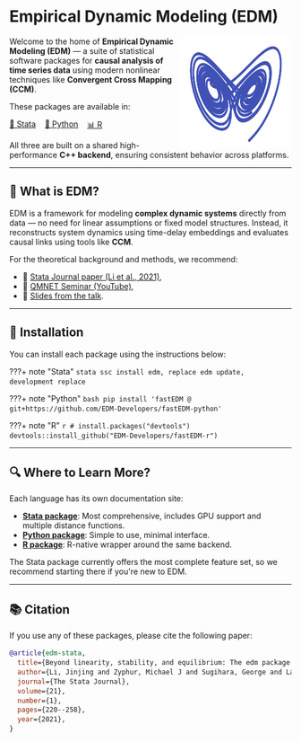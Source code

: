 # Empirical Dynamic Modeling (EDM)

<img src="assets/logo-lorenz.svg" align="right" height="200px" width="200px" alt="logo" />

Welcome to the home of **Empirical Dynamic Modeling (EDM)** — a suite of statistical software packages for **causal analysis of time series data** using modern nonlinear techniques like **Convergent Cross Mapping (CCM)**.

These packages are available in:

<p style="display: flex; gap: 1rem; flex-wrap: wrap;">
  <a href="https://edm-developers.github.io/edm-stata/" class="md-button md-button">📘 Stata</a>
  <a href="https://edm-developers.github.io/fastEDM-python/" class="md-button">🐍 Python</a>
  <a href="https://edm-developers.github.io/fastEDM-r/" class="md-button">📊 R</a>
</p>

All three are built on a shared high-performance **C++ backend**, ensuring consistent behavior across platforms.

---

## 🧠 What is EDM?

EDM is a framework for modeling **complex dynamic systems** directly from data — no need for linear assumptions or fixed model structures. Instead, it reconstructs system dynamics using time-delay embeddings and evaluates causal links using tools like **CCM**.

For the theoretical background and methods, we recommend:

- 📄 [Stata Journal paper (Li et al., 2021)](https://jinjingli.github.io/edm/edm-wp.pdf),
- 🎥 [QMNET Seminar (YouTube)](https://youtu.be/kZv85k1YUVE),
- 📝 [Slides from the talk](https://edm-developers.github.io/edm-stata/pdfs/EDM-talk-QMNET.pdf).

---

## 🚀 Installation

You can install each package using the instructions below:

???+ note "Stata"
    ```stata
    ssc install edm, replace
    edm update, development replace
    ```

???+ note "Python"
    ```bash
    pip install 'fastEDM @ git+https://github.com/EDM-Developers/fastEDM-python'
    ```

???+ note "R"
    ```r
    # install.packages("devtools")
    devtools::install_github("EDM-Developers/fastEDM-r")
    ```

---

## 🔍 Where to Learn More?

Each language has its own documentation site:

- [**Stata package**](https://edm-developers.github.io/edm-stata/): Most comprehensive, includes GPU support and multiple distance functions.
- [**Python package**](https://edm-developers.github.io/fastEDM-python/): Simple to use, minimal interface.
- [**R package**](https://edm-developers.github.io/fastEDM-r/): R-native wrapper around the same backend.

The Stata package currently offers the most complete feature set, so we recommend starting there if you're new to EDM.

---

## 📚 Citation

If you use any of these packages, please cite the following paper:

``` bibtex
@article{edm-stata,
  title={Beyond linearity, stability, and equilibrium: The edm package for empirical dynamic modeling and convergent cross-mapping in {S}tata},
  author={Li, Jinjing and Zyphur, Michael J and Sugihara, George and Laub, Patrick J},
  journal={The Stata Journal},
  volume={21},
  number={1},
  pages={220--258},
  year={2021},
}
```